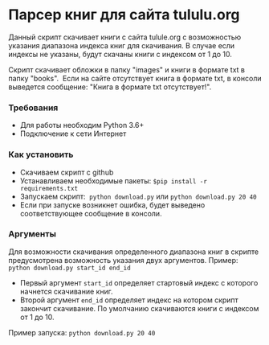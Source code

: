# Парсер книг для сайта tululu.org
Данный скрипт скачивает книги с сайта tulule.org с возможностью указания диапазона индекса книг для скачивания.
В случае если индексы не указаны, будут скачаны книги с индексом от 1 до 10. 

Скрипт скачивает обложки в папку "images" и книги в формате txt в папку "books". 
Если на сайте отсутствует книга в формате txt, в консоли выведется сообщение: "Книга в формате txt отсутствует!".

### Требования
- Для работы необходим Python 3.6+
- Подключение к сети Интернет

### Как установить
- Скачиваем скрипт с github
- Устанавливаем необходимые пакеты: ```$pip install -r requirements.txt```
- Запускаем скрипт:  ```python download.py``` или ```python download.py 20 40```
- Если при запуске возникнет ошибка, будет выведено соответствующее сообщение в консоли.

### Аргументы
Для возможности скачивания определенного диапазона книг в скрипте предусмотрена возможность указания двух аргументов.
Пример: ```python download.py start_id end_id```
- Первый аргумент ```start_id``` определяет стартовый индекс с которого начнется скачивание книг.
- Второй аргумент ```end_id``` определяет индекс на котором скрипт закончит скачивание.
По умолчанию скачиваются книги с индексом от 1 до 10.

Пример запуска: ```python download.py 20 40```
